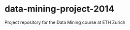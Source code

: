 data-mining-project-2014
========================

Project repository for the Data Mining course at ETH Zurich
